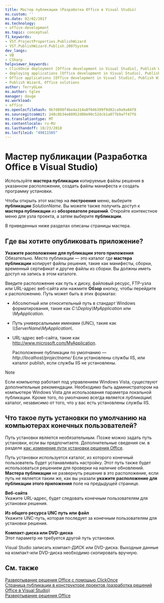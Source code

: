```yaml
---
title: Мастер публикации (Разработка Office в Visual Studio)
ms.custom: ''
ms.date: 02/02/2017
ms.technology:
- office-development
ms.topic: conceptual
f1_keywords:
- VST.ProjectProperties.PublishWizard
- VST.PublishWizard.Publish.2007System
dev_langs:
- VB
- CSharp
helpviewer_keywords:
- ClickOnce deployment [Office development in Visual Studio], Publish Wizard
- deploying applications [Office development in Visual Studio], Publish Wizard
- Office applications [Office development in Visual Studio], Publish Wizard
- Publish Wizard, Office solutions
author: TerryGLee
ms.author: tglee
manager: douge
ms.workload:
- office
ms.openlocfilehash: 9b7d898f4be4a314a8f046399f9d82ca9a9a84f8
ms.sourcegitcommit: 240c8b34e80952d00e90c52dcb1a077b9aff47f6
ms.translationtype: MT
ms.contentlocale: ru-RU
ms.lasthandoff: 10/23/2018
ms.locfileid: "49811585"
---
```

# <a name="publish-wizard-office-development-in-visual-studio"></a>Мастер публикации (Разработка Office в Visual Studio)
  Используйте **мастера публикации** копируемые файлы решения в указанном расположении, создать файлы манифеста и создать программу установки.  
  
 Чтобы открыть этот мастер на **построения** меню, выберите **публикации** *SolutionName*. Вы можете также получить доступ к **мастера публикации** из **обозревателе решений**. Откройте контекстное меню для узла проекта, а затем выберите **публикации**.  
  
 В приведенных ниже разделах описаны страницы мастера.  
  
## <a name="where-do-you-want-to-publish-the-application"></a>Где вы хотите опубликовать приложение?  
 **Укажите расположение для публикации этого приложения**  
 Обязательно. Место публикации — это каталог где **мастера публикации** копирует файлы решения, такие как манифесты, сборки, временный сертификат и другие файлы из сборки. Вы должны иметь доступ на запись в этом каталоге.  
  
 Введите расположение как путь к диску, файловый ресурс, FTP-узла или URL-адрес веб-сайта или нажмите **Обзор** кнопку, чтобы перейдите к расположению. Путь может быть в этих форматах:  
  
- Абсолютный или относительный путь в стандарт Windows форматирования, такие как *C:\Deploy\MyApplication* или *\MyApplication*.  
  
- Путь универсальными именами (UNC), такие как  *\\\ServerName\MyApplication\\*.  
  
- URL-адрес веб-сайта, такие как http://www.microsoft.com/MyApplication.  
  
  Расположение публикации по умолчанию — *http://localhost/projectname/* Если установлены службы IIS, или каталог publish\, если службы IIS не установлены.  
  
> [!NOTE]  
>  Если компьютер работает под управлением Windows Vista, существуют дополнительные рекомендации. Необходимо быть администратором на компьютере Windows Vista для использования параметра локальной публикации. Кроме того, по умолчанию всегда является *публикации\\*  каталог, независимо от того, что у вас есть установлены службы IIS.  
  
## <a name="what-is-the-default-installation-path-on-end-user-computers"></a>Что такое путь установки по умолчанию на компьютерах конечных пользователей?  
 Путь установки является необязательным. Позже можно задать путь установки, если вы предпочитаете. Дополнительные сведения см. в разделе [как: изменение пути установки решения Office](http://msdn.microsoft.com/d0eaa07b-2d72-4902-899f-2f9fb165b8fd).  
  
 Путь установки используется каталог, из которого конечный пользователь будет устанавливать настройку. Этот путь также будет использоваться решением для проверки на наличие обновлений. **Мастера публикации** не развернуть решение в это расположение, если путь не является таким же, как вы указали **укажите расположение для публикации этого приложения** поле на предыдущей странице.  
  
 **Веб-сайта**  
 Укажите URL-адрес, будет следовать конечным пользователям для установки решения.  
  
 **Из общего ресурса UNC путь или файл**  
 Укажите UNC-путь, которая последует за конечным пользователям для установки решения.  
  
 **Компакт-диска или DVD-диска**  
 Этот параметр не требуется другой путь установки.  
  
 Visual Studio записать компакт-ДИСК или DVD-диска. Выходные данные на компакт-или DVD-диска необходимо скопировать вручную.  
  
## <a name="see-also"></a>См. также  
 [Развертывание решения Office с помощью ClickOnce](../vsto/deploying-an-office-solution-by-using-clickonce.md)   
 [Страница публикации в конструкторе проектов &#40;разработка решений Office в Visual Studio&#41;](../vsto/publish-page-project-designer-office-development-in-visual-studio.md)   
 [Развертывание решения Office](../vsto/deploying-an-office-solution.md)  
  
  